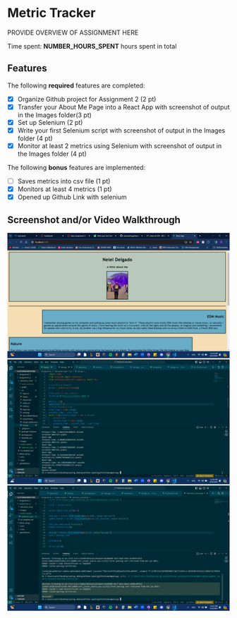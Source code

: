 # Metric Tracker

PROVIDE OVERVIEW OF ASSIGNMENT HERE

Time spent: **NUMBER_HOURS_SPENT** hours spent in total

## Features

The following **required** features are completed:

- [X] Organize Github project for Assignment 2 (2 pt)
- [X] Transfer your About Me Page into a React App with screenshot of output in the Images folder(3 pt)
- [X] Set up Selenium (2 pt)
- [X] Write your first Selenium script with screenshot of output in the Images folder (4 pt)
- [X] Monitor at least 2 metrics using Selenium with screenshot of output in the Images folder (4 pt)

The following **bonus** features are implemented:

- [ ] Saves metrics into csv file (1 pt)
- [X] Monitors at least 4 metrics (1 pt)
- [X] Opened up Github Link with selenium

## Screenshot and/or Video Walkthrough


<img  src="Assignment_2/images/aboutmeOnReact.png" alt="">
<img  src="Assignment_2/images/metric_tracker_output.png" alt="">
<img  src="Assignment_2/images/selenium_tutoria_output.png" alt="">


